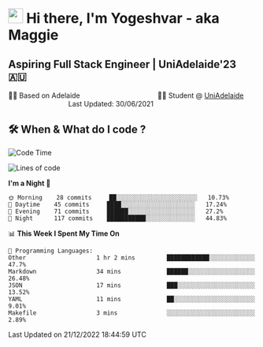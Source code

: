 <h1><img src="https://emojis.slackmojis.com/emojis/images/1531849430/4246/blob-sunglasses.gif?1531849430" width="30"/> Hi there, I'm Yogeshvar - aka Maggie</h1>

## Aspiring Full Stack Engineer | UniAdelaide'23 🇦🇺  
🏂🏻  Based on Adelaide &nbsp;&nbsp;&nbsp;&nbsp;&nbsp;&nbsp;&nbsp;&nbsp;&nbsp;&nbsp;&nbsp;&nbsp;&nbsp;&nbsp;&nbsp;&nbsp;&nbsp;&nbsp;&nbsp;&nbsp;&nbsp;&nbsp;&nbsp;&nbsp;&nbsp;&nbsp;&nbsp;&nbsp;&nbsp;&nbsp;&nbsp;&nbsp;&nbsp;&nbsp;&nbsp;&nbsp;&nbsp;&nbsp;&nbsp;👨‍💻 Student @ [UniAdelaide](https://www.adelaide.edu.au)   &nbsp;&nbsp;&nbsp;&nbsp;&nbsp;&nbsp;&nbsp;&nbsp;&nbsp;&nbsp;&nbsp;&nbsp;&nbsp;&nbsp;&nbsp;&nbsp;&nbsp;&nbsp;&nbsp;&nbsp;&nbsp;&nbsp;&nbsp;&nbsp;&nbsp;&nbsp;&nbsp;&nbsp;&nbsp;&nbsp;&nbsp;Last Updated: 30/06/2021

## 🛠 When & What do I code ?  

<!--START_SECTION:waka-->
![Code Time](http://img.shields.io/badge/Code%20Time-1%2C875%20hrs%206%20mins-blue)

![Lines of code](https://img.shields.io/badge/From%20Hello%20World%20I%27ve%20Written-2%20Million%20lines%20of%20code-blue)

**I'm a Night 🦉** 

```text
🌞 Morning    28 commits     ██░░░░░░░░░░░░░░░░░░░░░░░   10.73% 
🌆 Daytime    45 commits     ████░░░░░░░░░░░░░░░░░░░░░   17.24% 
🌃 Evening    71 commits     ██████░░░░░░░░░░░░░░░░░░░   27.2% 
🌙 Night      117 commits    ███████████░░░░░░░░░░░░░░   44.83%

```


📊 **This Week I Spent My Time On** 

```text
💬 Programming Languages: 
Other                    1 hr 2 mins         ████████████░░░░░░░░░░░░░   47.7% 
Markdown                 34 mins             ██████░░░░░░░░░░░░░░░░░░░   26.48% 
JSON                     17 mins             ███░░░░░░░░░░░░░░░░░░░░░░   13.52% 
YAML                     11 mins             ██░░░░░░░░░░░░░░░░░░░░░░░   9.01% 
Makefile                 3 mins              ░░░░░░░░░░░░░░░░░░░░░░░░░   2.89%

```


 Last Updated on 21/12/2022 18:44:59 UTC
<!--END_SECTION:waka-->
